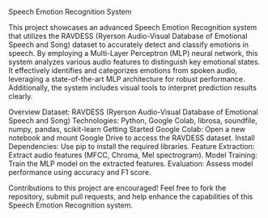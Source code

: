 
Speech Emotion Recognition System

This project showcases an advanced Speech Emotion Recognition system that utilizes the RAVDESS (Ryerson Audio-Visual Database of Emotional Speech and Song) dataset to accurately detect and classify emotions in speech. By employing a Multi-Layer Perceptron (MLP) neural network, this system analyzes various audio features to distinguish key emotional states. It effectively identifies and categorizes emotions from spoken audio, leveraging a state-of-the-art MLP architecture for robust performance. Additionally, the system includes visual tools to interpret prediction results clearly.

Overview Dataset: RAVDESS (Ryerson Audio-Visual Database of Emotional Speech and Song) 
Technologies: Python, Google Colab, librosa, soundfile, numpy, pandas, scikit-learn 
Getting Started Google Colab: Open a new notebook and mount Google Drive to access the RAVDESS dataset. Install Dependencies: Use pip to install the required libraries. 
Feature Extraction: Extract audio features (MFCC, Chroma, Mel spectrogram). 
Model Training: Train the MLP model on the extracted features. 
Evaluation: Assess model performance using accuracy and F1 score.

Contributions to this project are encouraged! Feel free to fork the repository, submit pull requests, and help enhance the capabilities of this Speech Emotion Recognition system. 
